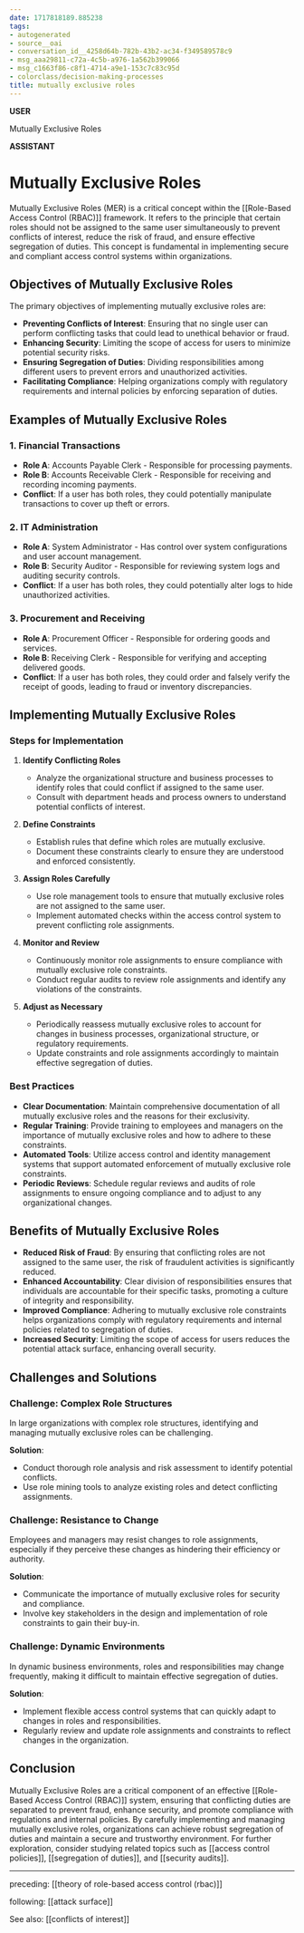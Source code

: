 ```yaml
---
date: 1717818189.885238
tags:
- autogenerated
- source__oai
- conversation_id__4258d64b-782b-43b2-ac34-f349589578c9
- msg_aaa29811-c72a-4c5b-a976-1a562b399066
- msg_c1663f86-c8f1-4714-a9e1-153c7c83c95d
- colorclass/decision-making-processes
title: mutually exclusive roles
---
```


**USER**

Mutually Exclusive Roles


**ASSISTANT**

# Mutually Exclusive Roles

Mutually Exclusive Roles (MER) is a critical concept within the [[Role-Based Access Control (RBAC)]] framework. It refers to the principle that certain roles should not be assigned to the same user simultaneously to prevent conflicts of interest, reduce the risk of fraud, and ensure effective segregation of duties. This concept is fundamental in implementing secure and compliant access control systems within organizations.

## Objectives of Mutually Exclusive Roles

The primary objectives of implementing mutually exclusive roles are:

- **Preventing Conflicts of Interest**: Ensuring that no single user can perform conflicting tasks that could lead to unethical behavior or fraud.
- **Enhancing Security**: Limiting the scope of access for users to minimize potential security risks.
- **Ensuring Segregation of Duties**: Dividing responsibilities among different users to prevent errors and unauthorized activities.
- **Facilitating Compliance**: Helping organizations comply with regulatory requirements and internal policies by enforcing separation of duties.

## Examples of Mutually Exclusive Roles

### 1. Financial Transactions

- **Role A**: Accounts Payable Clerk - Responsible for processing payments.
- **Role B**: Accounts Receivable Clerk - Responsible for receiving and recording incoming payments.
- **Conflict**: If a user has both roles, they could potentially manipulate transactions to cover up theft or errors.

### 2. IT Administration

- **Role A**: System Administrator - Has control over system configurations and user account management.
- **Role B**: Security Auditor - Responsible for reviewing system logs and auditing security controls.
- **Conflict**: If a user has both roles, they could potentially alter logs to hide unauthorized activities.

### 3. Procurement and Receiving

- **Role A**: Procurement Officer - Responsible for ordering goods and services.
- **Role B**: Receiving Clerk - Responsible for verifying and accepting delivered goods.
- **Conflict**: If a user has both roles, they could order and falsely verify the receipt of goods, leading to fraud or inventory discrepancies.

## Implementing Mutually Exclusive Roles

### Steps for Implementation

1. **Identify Conflicting Roles**

   - Analyze the organizational structure and business processes to identify roles that could conflict if assigned to the same user.
   - Consult with department heads and process owners to understand potential conflicts of interest.

2. **Define Constraints**

   - Establish rules that define which roles are mutually exclusive.
   - Document these constraints clearly to ensure they are understood and enforced consistently.

3. **Assign Roles Carefully**

   - Use role management tools to ensure that mutually exclusive roles are not assigned to the same user.
   - Implement automated checks within the access control system to prevent conflicting role assignments.

4. **Monitor and Review**

   - Continuously monitor role assignments to ensure compliance with mutually exclusive role constraints.
   - Conduct regular audits to review role assignments and identify any violations of the constraints.

5. **Adjust as Necessary**

   - Periodically reassess mutually exclusive roles to account for changes in business processes, organizational structure, or regulatory requirements.
   - Update constraints and role assignments accordingly to maintain effective segregation of duties.

### Best Practices

- **Clear Documentation**: Maintain comprehensive documentation of all mutually exclusive roles and the reasons for their exclusivity.
- **Regular Training**: Provide training to employees and managers on the importance of mutually exclusive roles and how to adhere to these constraints.
- **Automated Tools**: Utilize access control and identity management systems that support automated enforcement of mutually exclusive role constraints.
- **Periodic Reviews**: Schedule regular reviews and audits of role assignments to ensure ongoing compliance and to adjust to any organizational changes.

## Benefits of Mutually Exclusive Roles

- **Reduced Risk of Fraud**: By ensuring that conflicting roles are not assigned to the same user, the risk of fraudulent activities is significantly reduced.
- **Enhanced Accountability**: Clear division of responsibilities ensures that individuals are accountable for their specific tasks, promoting a culture of integrity and responsibility.
- **Improved Compliance**: Adhering to mutually exclusive role constraints helps organizations comply with regulatory requirements and internal policies related to segregation of duties.
- **Increased Security**: Limiting the scope of access for users reduces the potential attack surface, enhancing overall security.

## Challenges and Solutions

### Challenge: Complex Role Structures

In large organizations with complex role structures, identifying and managing mutually exclusive roles can be challenging.

**Solution**:
- Conduct thorough role analysis and risk assessment to identify potential conflicts.
- Use role mining tools to analyze existing roles and detect conflicting assignments.

### Challenge: Resistance to Change

Employees and managers may resist changes to role assignments, especially if they perceive these changes as hindering their efficiency or authority.

**Solution**:
- Communicate the importance of mutually exclusive roles for security and compliance.
- Involve key stakeholders in the design and implementation of role constraints to gain their buy-in.

### Challenge: Dynamic Environments

In dynamic business environments, roles and responsibilities may change frequently, making it difficult to maintain effective segregation of duties.

**Solution**:
- Implement flexible access control systems that can quickly adapt to changes in roles and responsibilities.
- Regularly review and update role assignments and constraints to reflect changes in the organization.

## Conclusion

Mutually Exclusive Roles are a critical component of an effective [[Role-Based Access Control (RBAC)]] system, ensuring that conflicting duties are separated to prevent fraud, enhance security, and promote compliance with regulations and internal policies. By carefully implementing and managing mutually exclusive roles, organizations can achieve robust segregation of duties and maintain a secure and trustworthy environment. For further exploration, consider studying related topics such as [[access control policies]], [[segregation of duties]], and [[security audits]].


---

preceding: [[theory of role-based access control (rbac)]]  


following: [[attack surface]]

See also: [[conflicts of interest]]